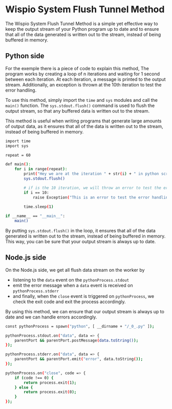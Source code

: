 # Wispio System Flush Tunnel Method

The Wispio System Flush Tunnel Method is a simple yet effective way to keep the output stream of your Python program up to date and to ensure that all of the data generated is written out to the stream, instead of being buffered in memory.

## Python side

For the exemple there is a piece of code to explain this method, The program works by creating a loop of n iterations and waiting for 1 second between each iteration. At each iteration, a message is printed to the output stream. Additionally, an exception is thrown at the 10th iteration to test the error handling.

To use this method, simply import the `time` and `sys` modules and call the `main()` function. The `sys.stdout.flush()` command is used to flush the output stream, so that any buffered data is written out to the stream.

This method is useful when writing programs that generate large amounts of output data, as it ensures that all of the data is written out to the stream, instead of being buffered in memory.

```bash
import time
import sys

repeat = 60

def main():
    for i in range(repeat):
        print("Hey we are at the iteration " + str(i) + " in python script !")
        sys.stdout.flush()

        # if is the 10 iteration, we will throw an error to test the error handling on NodeJS worker
        if i == 10:
            raise Exception("This is an error to test the error handling")
        
        time.sleep(1)

if __name__ == "__main__":
    main()
```

By putting  `sys.stdout.flush()` in the loop, it ensures that all of the data generated is written out to the stream, instead of being buffered in memory. This way, you can be sure that your output stream is always up to date.

## Node.js side

On the Node.js side, we get all flush data stream on the worker by  

- listening to the `data` event on the `pythonProcess.stdout` 
- emit the error message when a `data` event is received on `pythonProcess.stderr` 
- and finally, when the `close` event is triggered on `pythonProcess`, we check the exit code and exit the process accordingly.

By using this method, we can ensure that our output stream is always up to date and we can handle errors accordingly.

```bash
const pythonProcess = spawn("python", [ __dirname + "/_0_.py" ]);

pythonProcess.stdout.on("data", data => {
    parentPort && parentPort.postMessage(data.toString());
});

pythonProcess.stderr.on("data", data => {
    parentPort && parentPort.emit("error", data.toString());
});

pythonProcess.on("close", code => {
    if (code !== 0) {
        return process.exit(1);
    } else {
        return process.exit(0);
    }
});
```
